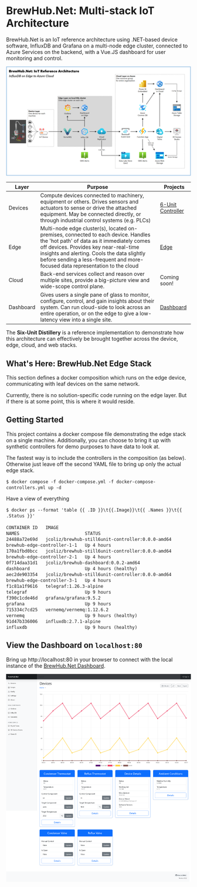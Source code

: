 # BrewHub.Net: Multi-stack IoT Architecture

BrewHub.Net is an IoT reference architecture using .NET-based device software, InfluxDB and Grafana on a multi-node edge cluster, connected to Azure Services on the backend, with a Vue.JS dashboard for user monitoring and control.

![Reference Architecture](docs/images/IoT%20Reference%20Architecture%20InfluxDB%20Azure.png)

| Layer | Purpose | Projects |
| -------- | ------- |  ------- |
| Devices | Compute devices connected to machinery, equipment or others. Drives sensors and actuators to sense or drive the attached equipment. May be connected directly, or through industrial control systems (e.g. PLCs) | [6-Unit Controller](https://github.com/jcoliz/BrewHub.Devices.Still6UnitController)
| Edge  | Multi-node edge cluster(s), located on-premises, connected to each device. Handles the 'hot path' of data as it immediately comes off devices. Provides key near-real-time insights and alerting. Cools the data slightly before sending a less-frequent and more-focused data representation to the cloud  | [Edge](https://github.com/jcoliz/BrewHub.Edge)
| Cloud   | Back-end services collect and reason over multiple sites, provide a big-picture view and wide-scope control plane. | Coming soon!
| Dashboard | Gives users a single pane of glass to monitor, configure, control, and gain insights about their system. Can run cloud-side to look across an entire operation, or on the edge to give a low-latency view into a single site. | [Dashboard](https://github.com/jcoliz/BrewHub.Dashboard)

The **Six-Unit Distillery** is a reference implementation to demonstrate how this architecture can effectively be brought together across the device, edge, cloud, and web stacks.

## What's Here: BrewHub.Net Edge Stack

This section defines a docker composition which runs on the edge device, communicating
with leaf devices on the same network.

Currently, there is no solution-specific code running on the edge layer. But if there is
at some point, this is where it would reside.

## Getting Started

This project contains a docker compose file demonstrating the edge stack on a single machine. Additionally, you can choose to bring it up with synthetic controllers for demo purposes to have data to look at.

The fastest way is to include the controllers in the composition (as below). Otherwise just leave off the second YAML file to bring up only the actual edge stack.


```
$ docker compose -f docker-compose.yml -f docker-compose-controllers.yml up -d
```

Have a view of everything

```
$ docker ps --format 'table {{ .ID }}\t{{.Image}}\t{{ .Names }}\t{{ .Status }}'

CONTAINER ID   IMAGE                                              NAMES                         STATUS
24488a72e69d   jcoliz/brewhub-still6unit-controller:0.0.0-amd64   brewhub-edge-controller-1-1   Up 4 hours
170a1fbd0bcc   jcoliz/brewhub-still6unit-controller:0.0.0-amd64   brewhub-edge-controller-2-1   Up 4 hours
0f714daa31d1   jcoliz/brewhub-dashboard:0.0.2-amd64               dashboard                     Up 4 hours (healthy)
aec2de903354   jcoliz/brewhub-still6unit-controller:0.0.0-amd64   brewhub-edge-controller-3-1   Up 4 hours
f1c81a1f9616   telegraf:1.26.3-alpine                             telegraf                      Up 9 hours
f390c1cde46d   grafana/grafana:9.5.2                              grafana                       Up 9 hours
715334c7cd25   vernemq/vernemq:1.12.6.2                           vernemq                       Up 9 hours (healthy)
91d47b336006   influxdb:2.7.1-alpine                              influxdb                      Up 9 hours (healthy)
```

## View the Dashboard on `localhost:80`

Bring up http://localhost:80 in your browser to connect with the local instance of the [BrewHub.Net Dashboard](https://github.com/jcoliz/BrewHub.Dashboard).

![Dashboard](docs/images/Dashboard.png)
